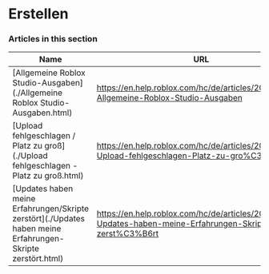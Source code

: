 # Erstellen  
### Articles in this section
Name|URL
-|-
[Allgemeine Roblox Studio-Ausgaben](./Allgemeine Roblox Studio-Ausgaben.html) |https://en.help.roblox.com/hc/de/articles/203552894-Allgemeine-Roblox-Studio-Ausgaben
[Upload fehlgeschlagen / Platz zu groß](./Upload fehlgeschlagen - Platz zu groß.html) |https://en.help.roblox.com/hc/de/articles/203312890-Upload-fehlgeschlagen-Platz-zu-gro%C3%9F
[Updates haben meine Erfahrungen/Skripte zerstört](./Updates haben meine Erfahrungen-Skripte zerstört.html) |https://en.help.roblox.com/hc/de/articles/203312950-Updates-haben-meine-Erfahrungen-Skripte-zerst%C3%B6rt